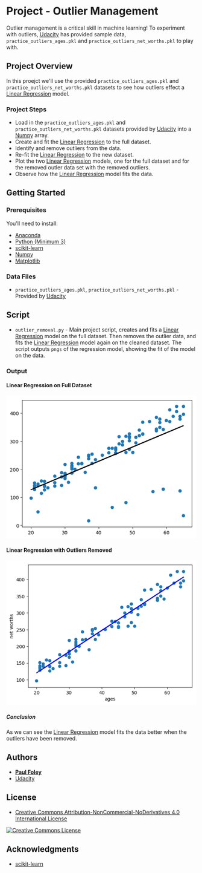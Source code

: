 # Project - Outlier Management

Outlier management is a critical skill in machine learning! To experiment with outliers, [Udacity](https://www.udacity.com/) has provided sample data, `practice_outliers_ages.pkl` and `practice_outliers_net_worths.pkl` to play with.


## Project Overview

In this proejct we'll use the provided `practice_outliers_ages.pkl` and `practice_outliers_net_worths.pkl` datasets to see how outliers effect a [Linear Regression](http://scikit-learn.org/stable/modules/generated/sklearn.linear_model.LinearRegression.html) model.

### Project Steps

* Load in the `practice_outliers_ages.pkl` and `practice_outliers_net_worths.pkl` datasets provided by [Udacity](https://www.udacity.com/) into a [Numpy](https://anaconda.org/anaconda/numpy) array.
* Create and fit the [Linear Regression](http://scikit-learn.org/stable/modules/generated/sklearn.linear_model.LinearRegression.html) to the full dataset.
* Identify and remove outliers from the data.
* Re-fit the [Linear Regression](http://scikit-learn.org/stable/modules/generated/sklearn.linear_model.LinearRegression.html) to the new dataset.
* Plot the two [Linear Regression](http://scikit-learn.org/stable/modules/generated/sklearn.linear_model.LinearRegression.html) models, one for the full dataset and for the removed outler data set with the removed outliers.
* Observe how the [Linear Regression](http://scikit-learn.org/stable/modules/generated/sklearn.linear_model.LinearRegression.html) model fits the data.


## Getting Started

### Prerequisites
You'll need to install:

* [Anaconda](https://www.continuum.io/downloads)
* [Python (Minimum 3)](https://www.continuum.io/blog/developer-blog/python-3-support-anaconda)
* [scikit-learn](https://anaconda.org/anaconda/scikit-learn)
* [Numpy](https://anaconda.org/anaconda/numpy)
* [Matplotlib](https://anaconda.org/anaconda/matplotlib)


### Data Files

* `practice_outliers_ages.pkl`, `practice_outliers_net_worths.pkl` - Provided by [Udacity](https://www.udacity.com/)


## Script

* `outlier_removal.py` - Main project script, creates and fits a [Linear Regression](http://scikit-learn.org/stable/modules/generated/sklearn.linear_model.LinearRegression.html) model on the full dataset. Then removes the outlier data, and fits the [Linear Regression](http://scikit-learn.org/stable/modules/generated/sklearn.linear_model.LinearRegression.html) model again on the cleaned dataset. The script outputs `pngs` of the regression model, showing the fit of the model on the data.

### Output

#### Linear Regression on Full Dataset

![Linear Regression Full Dataset](regregression-with_outliers.png)


#### Linear Regression with Outliers Removed

![Linear Regression Outliers Removed](regregression-no_outliers.png)

##### Conclusion

As we can see the [Linear Regression](http://scikit-learn.org/stable/modules/generated/sklearn.linear_model.LinearRegression.html) model fits the data better when the outliers have been removed.


## Authors

* **[Paul Foley](https://github.com/paulfoley)**
* [Udacity](https://www.udacity.com/)


## License

* <a rel="license" href="https://creativecommons.org/licenses/by-nc-nd/4.0/"> Creative Commons Attribution-NonCommercial-NoDerivatives 4.0 International License</a>

<a rel="license" href="https://creativecommons.org/licenses/by-nc-nd/4.0/">
	<img alt="Creative Commons License" style="border-width:0" src="https://i.creativecommons.org/l/by-nc-nd/4.0/88x31.png" />
</a>


## Acknowledgments

* [scikit-learn](https://anaconda.org/anaconda/scikit-learn)
